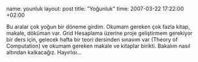 name: younluk
layout: post
title: "Yoğunluk"
time: 2007-03-22 17:22:00 +02:00

Bu aralar çok yoğun bir döneme girdim. Okumam gereken çok fazla kitap, makale, döküman var. Grid Hesaplama üzerine proje geliştirmem gerekiyor bir ders için, gelecek hafta bir teori dersinden sınavım var (Theory of Computation) ve okumam gereken makale ve kitaplar birikti. Bakalım nasıl altından kalkacağız. Hayırlısı...
